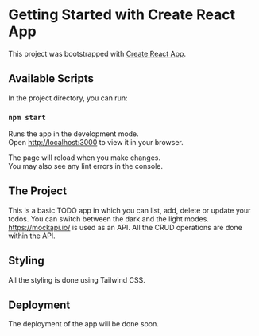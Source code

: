 # Getting Started with Create React App

This project was bootstrapped with [Create React App](https://github.com/facebook/create-react-app).

## Available Scripts

In the project directory, you can run:

### `npm start`

Runs the app in the development mode.\
Open [http://localhost:3000](http://localhost:3000) to view it in your browser.

The page will reload when you make changes.\
You may also see any lint errors in the console.

## The Project

This is a basic TODO app in which you can list, add, delete or update your todos. You can switch between the dark and the light modes. https://mockapi.io/ is used as an API. All the CRUD operations are done within the API.

## Styling

All the styling is done using Tailwind CSS.

## Deployment

The deployment of the app will be done soon.
